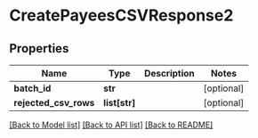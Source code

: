 # CreatePayeesCSVResponse2

## Properties
Name | Type | Description | Notes
------------ | ------------- | ------------- | -------------
**batch_id** | **str** |  | [optional] 
**rejected_csv_rows** | **list[str]** |  | [optional] 

[[Back to Model list]](../README.md#documentation-for-models) [[Back to API list]](../README.md#documentation-for-api-endpoints) [[Back to README]](../README.md)


